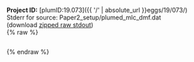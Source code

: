 **Project ID:** [plumID:19.073]({{ '/' | absolute_url }}eggs/19/073/)  
Stderr for source:  Paper2_setup/plumed_mlc_dmf.dat   
(download [zipped raw stdout](plumed_mlc_dmf.dat.plumed.stdout.txt.zip))  
{% raw %}
<pre>
</pre>
{% endraw %}
